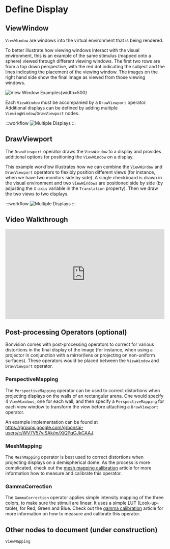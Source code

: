 # Define Display

## ViewWindow
`ViewWindow` are windows into the virtual environment that is being rendered.

To better illustrate how viewing windows interact with the visual environment, this is an example of the same stimulus (mapped onto a sphere) viewed through different viewing windows. 
The first two rows are from a top down perspective, with the red dot indicating the subject and the lines indicating the placement of the viewing window.
The images on the right hand side show the final image as viewed from those viewing windows.

![View Window Examples](~/images/DisplayLogic/ViewWindow-examples-.png){width=500} 

Each `ViewWindow` must be accompanied by a `DrawViewport` operator. Additional displays can be defined by adding multiple `ViewingWindow`/`DrawViewport` nodes.

:::workflow
![Multiple Displays](../workflows/overview-multiple-displays.bonsai)
:::


## DrawViewport
The `DrawViewport` operator draws the `ViewWindow` to a display and provides additional options for positioning the `ViewWindow` on a display.

This example workflow illustrates how we can combine the `ViewWindow` and `DrawViewport` operators to flexibly position different views (for instance, when we have two monitors side by side).
A single checkboard is drawn in the visual environment and two `ViewWindows` are positioned side by side (by adjusting the `X-axis` variable in the `Translation` property). Then we draw the two views to two displays.


:::workflow
![Multiple Displays](../workflows/define-display-draw-viewport.bonsai)
:::

## Video Walkthrough 
<div style="max-width: 500px">
<iframe width=100% height = 282 src="https://www.youtube.com/embed/V_AMgMIpXew" title="BonVision LiveCodingSession: Setting up Screens" frameborder="0" allow="accelerometer; autoplay; clipboard-write; encrypted-media; gyroscope; picture-in-picture; web-share" referrerpolicy="strict-origin-when-cross-origin" allowfullscreen></iframe>
</div>


## Post-processing Operators (optional) 
Bonvision comes with post-processing operators to correct for various distortions in the final display of the image (for instance, when using a projector in conjunction with a mirror/lens or projecting on non-uniform surfaces). These operators would be placed between the `ViewWindow` and `DrawViewport` operator.


### PerspectiveMapping
The `PerspectiveMapping` operator can be used to correct distortions when projecting displays on the walls of an rectangular arena. One would specify 4 `ViewWindows`, one for each wall, and then specify a `PerspectiveMapping` for each view window to transform the view before attaching a `DrawViewport` operator.

An example implementation can be found at https://groups.google.com/g/bonsai-users/c/WV7V57vlSAk/m/XjQPqCJkCAAJ.


### MeshMapping
The `MeshMapping` operator is best used to correct distortions when projecting displays on a demispherical dome. As the process is more complicated, check out the [mesh mapping calibration](./mesh-mapping-calibration.md) article for more information how to measure and calibrate this operator.


### GammaCorrection
The `GammaCorrection` operator applies simple intensity mapping of the three colors, to make sure the stimuli are linear. It uses a simple LUT (Look-up-table), for Red, Green and Blue. Check out the [gamma calibration](./gamma-calibration.md) article for more information on how to measure and calibrate this operator.

## Other nodes to document (under construction)
`ViewMapping`

